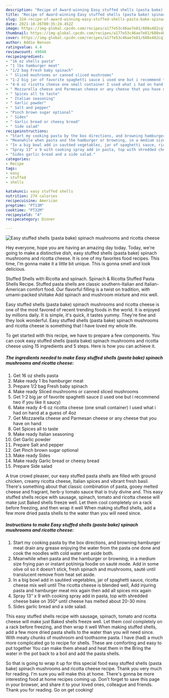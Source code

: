 ```yaml
---
description: "Recipe of Award-winning Easy stuffed shells (pasta bake) spinach mushrooms and ricotta cheese"
title: "Recipe of Award-winning Easy stuffed shells (pasta bake) spinach mushrooms and ricotta cheese"
slug: 324-recipe-of-award-winning-easy-stuffed-shells-pasta-bake-spinach-mushrooms-and-ricotta-cheese
date: 2021-10-26T00:35:24.452Z
image: https://img-global.cpcdn.com/recipes/a177e53c46ae7e81/680x482cq70/easy-stuffed-shells-pasta-bake-spinach-mushrooms-and-ricotta-cheese-recipe-main-photo.jpg
thumbnail: https://img-global.cpcdn.com/recipes/a177e53c46ae7e81/680x482cq70/easy-stuffed-shells-pasta-bake-spinach-mushrooms-and-ricotta-cheese-recipe-main-photo.jpg
cover: https://img-global.cpcdn.com/recipes/a177e53c46ae7e81/680x482cq70/easy-stuffed-shells-pasta-bake-spinach-mushrooms-and-ricotta-cheese-recipe-main-photo.jpg
author: Addie Benson
ratingvalue: 4.4
reviewcount: 49848
recipeingredient:
- "16 oz shells pasta"
- "1 lbs hamburger meat"
- "1/2 bag Fresh baby spinach"
- " Sliced mushrooms or canned sliced mushrooms"
- "1-2 big jar of favorite spaghetti sauce i used one but i recommend two if you like it saucy"
- "4-6 oz ricotta cheese one small container I used what i had on hand at a guess of 4oz"
- " Mozzarella cheese and Parmesan cheese or any cheese that you have on hand"
- " Spices all to taste"
- " Italian seasoning"
- " Garlic powder"
- " Salt and pepper"
- "Pinch brown sugar optional"
- " Sides"
- " Garlic bread or cheesy bread"
- " Side salad"
recipeinstructions:
- "Start my cooking pasta by the box directions, and browning hamburger meat drain any grease enjoying the water from the pasta one done and cook the noodles with cold water set aside both."
- "Meanwhile when pasta and the hamburger or browning, in a medium size frying pan or instant pot/ninja foodie on sauté mode. Add in some olive oil so it doesn’t stick, fresh spinach and mushrooms, sauté until translucent remove from heat set aside."
- "In a big bowl add in sautéed vegetables, jar of spaghetti sauce, ricotta cheese mix well until The ricotta cheese is blended well, Add injuring pasta and hamburger meat mix again then add all spices mix again"
- "Spray 13“ x 9 with cooking spray add in pasta, top with shredded cheese bake on 350° until cheese has melted about 20-30 mins"
- "Sides garlic bread and a side salad."
categories:
- Recipe
tags:
- easy
- stuffed
- shells

katakunci: easy stuffed shells 
nutrition: 274 calories
recipecuisine: American
preptime: "PT13M"
cooktime: "PT32M"
recipeyield: "4"
recipecategory: Dinner

---
```



![Easy stuffed shells (pasta bake) spinach mushrooms and ricotta cheese](https://img-global.cpcdn.com/recipes/a177e53c46ae7e81/680x482cq70/easy-stuffed-shells-pasta-bake-spinach-mushrooms-and-ricotta-cheese-recipe-main-photo.jpg)

Hey everyone, hope you are having an amazing day today. Today, we're going to make a distinctive dish, easy stuffed shells (pasta bake) spinach mushrooms and ricotta cheese. It is one of my favorites food recipes. This time, I'm gonna make it a little bit unique. This is gonna smell and look delicious.

Stuffed Shells with Ricotta and spinach. Spinach &amp; Ricotta Stuffed Pasta Shells Recipe. Stuffed pasta shells are classic southern-Italian and Italian-American comfort food. Our flavorful filling is a twist on tradition, with umami-packed shiitake Add spinach and mushroom mixture and mix well.

Easy stuffed shells (pasta bake) spinach mushrooms and ricotta cheese is one of the most favored of recent trending foods in the world. It is enjoyed by millions daily. It is simple, it's quick, it tastes yummy. They're fine and they look wonderful. Easy stuffed shells (pasta bake) spinach mushrooms and ricotta cheese is something that I have loved my whole life.


To get started with this recipe, we have to prepare a few components. You can cook easy stuffed shells (pasta bake) spinach mushrooms and ricotta cheese using 15 ingredients and 5 steps. Here is how you can achieve it.

<!--inarticleads1-->

##### The ingredients needed to make Easy stuffed shells (pasta bake) spinach mushrooms and ricotta cheese:

1. Get 16 oz shells pasta
1. Make ready 1 lbs hamburger meat
1. Prepare 1/2 bag Fresh baby spinach
1. Make ready  Sliced mushrooms or canned sliced mushrooms
1. Get 1-2 big jar of favorite spaghetti sauce (i used one but i recommend two if you like it saucy)
1. Make ready 4-6 oz ricotta cheese (one small container) I used what i had on hand at a guess of 4oz
1. Get  Mozzarella cheese and Parmesan cheese or any cheese that you have on hand
1. Get  Spices all to taste
1. Make ready  Italian seasoning
1. Get  Garlic powder
1. Prepare  Salt and pepper
1. Get Pinch brown sugar optional
1. Make ready  Sides
1. Make ready  Garlic bread or cheesy bread
1. Prepare  Side salad


A true crowd pleaser, our easy stuffed pasta shells are filled with ground chicken, creamy ricotta cheese, Italian spices and vibrant fresh basil. There&#39;s something about that classic combination of pasta, gooey melted cheese and fragrant, herb-y tomato sauce that is truly divine and. This easy stuffed shells recipe with sausage, spinach, tomato and ricotta cheese will make just Baked shells freeze well. Let them cool completely on a rack before freezing, and then wrap it well When making stuffed shells, add a few more dried pasta shells to the water than you will need since. 

<!--inarticleads2-->

##### Instructions to make Easy stuffed shells (pasta bake) spinach mushrooms and ricotta cheese:

1. Start my cooking pasta by the box directions, and browning hamburger meat drain any grease enjoying the water from the pasta one done and cook the noodles with cold water set aside both.
1. Meanwhile when pasta and the hamburger or browning, in a medium size frying pan or instant pot/ninja foodie on sauté mode. Add in some olive oil so it doesn’t stick, fresh spinach and mushrooms, sauté until translucent remove from heat set aside.
1. In a big bowl add in sautéed vegetables, jar of spaghetti sauce, ricotta cheese mix well until The ricotta cheese is blended well, Add injuring pasta and hamburger meat mix again then add all spices mix again
1. Spray 13“ x 9 with cooking spray add in pasta, top with shredded cheese bake on 350° until cheese has melted about 20-30 mins
1. Sides garlic bread and a side salad.


This easy stuffed shells recipe with sausage, spinach, tomato and ricotta cheese will make just Baked shells freeze well. Let them cool completely on a rack before freezing, and then wrap it well When making stuffed shells, add a few more dried pasta shells to the water than you will need since. With meaty chunks of mushroom and toothsome pasta. I have (had) a much more complicated go to recipe for shells. These are comforting and easy to put together You can make them ahead and heat them in the Bring the water in the pot back to a boil and add the pasta shells. 

So that is going to wrap it up for this special food easy stuffed shells (pasta bake) spinach mushrooms and ricotta cheese recipe. Thank you very much for reading. I'm sure you will make this at home. There's gonna be more interesting food at home recipes coming up. Don't forget to save this page in your browser, and share it to your loved ones, colleague and friends. Thank you for reading. Go on get cooking!
